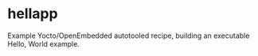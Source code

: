 hellapp
=======

Example Yocto/OpenEmbedded autotooled recipe, building an executable Hello, World example.

